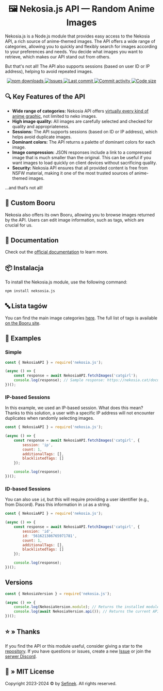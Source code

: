 <div align="center">
    <h1>🖼️ Nekosia.js API — Random Anime Images</h1>
</div>

Nekosia.js is a Node.js module that provides easy access to the Nekosia API, a rich source of anime-themed images.
The API offers a wide range of categories, allowing you to quickly and flexibly search for images according to your preferences and needs.
You decide what images you want to retrieve, which makes our API stand out from others.

But that's not all! The API also supports sessions (based on user ID or IP address), helping to avoid repeated images.

<div align="center">
    <a href="https://www.npmjs.com/package/nekosia.js">
        <img src="https://img.shields.io/npm/dm/nekosia.js" alt="npm downloads">
    </a>
    <a href="https://github.com/Nekosia-API/nekosia.js/issues">
        <img src="https://img.shields.io/github/issues/Nekosia-API/nekosia.js" alt="Issues">
    </a>
    <a href="https://github.com/Nekosia-API/nekosia.js/commits/main">
        <img src="https://img.shields.io/github/last-commit/Nekosia-API/nekosia.js" alt="Last commit">
        <img src="https://img.shields.io/github/commit-activity/w/Nekosia-API/nekosia.js" alt="Commit activity">
        <img src="https://img.shields.io/github/languages/code-size/Nekosia-API/nekosia.js" alt="Code size">
    </a>
</div>


## 🔍 Key Features of the API
- **Wide range of categories:** Nekosia API offers [virtually every kind of anime graphic](https://nekosia.cat/documentation?page=api-endpoints#main-categories), not limited to neko images.
- **High image quality:** All images are carefully selected and checked for quality and appropriateness.
- **Sessions:** The API supports sessions (based on ID or IP address), which helps avoid duplicate images.
- **Dominant colors:** The API returns a palette of dominant colors for each image.
- **Image compression:** JSON responses include a link to a compressed image that is much smaller than the original. This can be useful if you want images to load quickly on client devices without sacrificing quality.
- **Security:** Nekosia API ensures that all provided content is free from NSFW material, making it one of the most trusted sources of anime-themed images.

...and that’s not all!


## 📘 Custom Booru
Nekosia also offers its own Booru, allowing you to browse images returned by the API.
Users can edit image information, such as tags, which are crucial for us.


## 📄 Documentation
Check out the [official documentation](https://nekosia.cat/documentation) to learn more.


## 📦 Instalacja
To install the Nekosia.js module, use the following command:

```bash
npm install neksosia.js
```


## 🔤 Lista tagów
You can find the main image categories [here](https://nekosia.cat/documentation?page=api-endpoints#tags-and-categories).
The full list of tags is available [on the Booru site](https://nekosia.cat/booru/tags).


## 🤔 Examples

### Simple
```js
const { NekosiaAPI } = require('nekosia.js');

(async () => {
	const response = await NekosiaAPI.fetchImages('catgirl');
	console.log(response); // Sample response: https://nekosia.cat/documentation?page=api-endpoints#example-response
})();
```


### IP-based Sessions
In this example, we used an IP-based session. What does this mean? Thanks to this solution, a user with a specific IP address will not encounter duplicates when randomly selecting images.

```js
const { NekosiaAPI } = require('nekosia.js');

(async () => {
	const response = await NekosiaAPI.fetchImages('catgirl', {
		session: 'ip',
		count: 1,
		additionalTags: [],
		blacklistedTags: []
	});

	console.log(response);
})();
```

### ID-based Sessions
You can also use `id`, but this will require providing a user identifier (e.g., from Discord). Pass this information in `id` as a string.

```js
const { NekosiaAPI } = require('nekosia.js');

(async () => {
	const response = await NekosiaAPI.fetchImages('catgirl', {
		session: 'id',
		id: '561621386765971781',
		count: 1,
		additionalTags: [],
		blacklistedTags: []
	});

	console.log(response);
})();
```

## Versions
```js
const { NekosiaVersion } = require('nekosia.js');

(async () => {
	console.log(NekosiaVersion.module); // Returns the installed module version
	console.log(await NekosiaVersion.api()); // Returns the current API version used by the module
})();
``` 


## ⭐ » Thanks
If you find the API or this module useful, consider giving a star to the [repository](https://github.com/sefinek24/nekosia.js).
If you have questions or issues, create a new [Issue](https://github.com/Nekosia-API/nekosia.js/issues/new) or join the [serwer Discord](https://discord.gg/pba76vJhcP).


## 📑 » MIT License
Copyright 2023-2024 © by [Sefinek](https://sefine.net). All rights reserved.